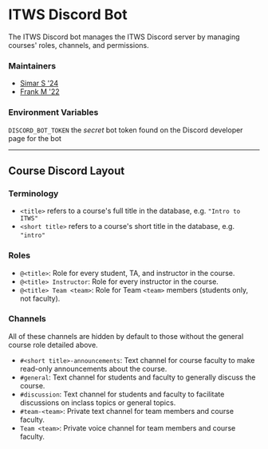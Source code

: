 # ITWS Discord Bot

The ITWS Discord bot manages the ITWS Discord server by managing courses' roles, channels, and permissions.

### Maintainers
- [Simar S '24](https://github.com/simar-singh) 
- [Frank M '22](https://github.com/Apexal)

### Environment Variables
`DISCORD_BOT_TOKEN` the *secret* bot token found on the Discord developer page for the bot

---

## Course Discord Layout

### Terminology
- `<title>` refers to a course's full title in the database, e.g. `"Intro to ITWS"`
- `<short title>` refers to a course's short title in the database, e.g. `"intro"`

### Roles
- `@<title>`: Role for every student, TA, and instructor in the course.
- `@<title> Instructor`: Role for every instructor in the course.
- `@<title> Team <team>`: Role for Team `<team>` members (students only, not faculty).

### Channels
All of these channels are hidden by default to those without the general course role detailed above.

- `#<short title>-announcements`: Text channel for course faculty to make read-only announcements about the course.
- `#general`: Text channel for students and faculty to generally discuss the course.
- `#discussion`: Text channel for students and faculty to facilitate discussions on inclass topics or general topics.
- `#team-<team>`: Private text channel for team members and course faculty.
- `Team <team>`: Private voice channel for team members and course faculty.
